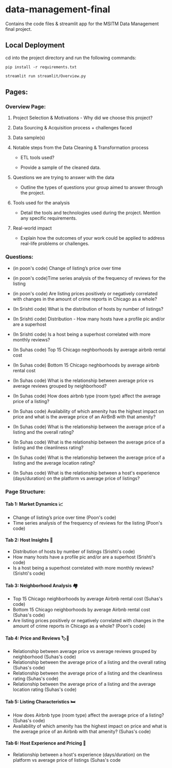 # data-management-final
 Contains the code files & streamlit app for the MSITM Data Management final project.

## Local Deployment

cd into the project directory and run the following commands:

```
pip install -r requirements.txt
```

```bash
streamlit run streamlit/Overview.py
```

## Pages:

### Overview Page:

1. Project Selection & Motivations - Why did we choose this project?

2. Data Sourcing & Acquisition process + challenges faced

3. Data sample(s)

3. Notable steps from the Data Cleaning & Transformation process

    * ETL tools used?

    * Provide a sample of the cleaned data.

4. Questions we are trying to answer with the data

    * Outline the types of questions your group aimed to answer through the project.

5. Tools used for the analysis

    * Detail the tools and technologies used during the project. Mention any specific requirements.

6. Real-world impact

    * Explain how the outcomes of your work could be applied to address real-life problems or challenges.

### Questions:

* (in poon's code) Change of listing’s price over time 
* (in poon's code)Time series analysis of the frequency of reviews for the listing
* (in poon's code) Are listing prices positively or negatively correlated with changes in the amount of
crime reports in Chicago as a whole? 

* (In Srishti code) What is the distribution of hosts by number of listings?
* (In Srishti code) Distribution - How many hosts have a profile pic and/or are a superhost
* (In Srishti code) Is a host being a superhost correlated with more monthly reviews?

* (In Suhas code) Top 15 Chicago neghborhoods by average airbnb rental cost
* (In Suhas code) Bottom 15 Chicago neghborhoods by average airbnb rental cost
* (In Suhas code) What is the relationship between average price vs average reviews grouped by neighborhood?
* (In Suhas code) How does airbnb type (room type) affect the average price of a listing?
* (In Suhas code) Availability of which amenity has the highest impact on price and what is the average price of an AirBnB with that amenity?
* (In Suhas code) What is the relationship between the average price of a listing and the overall rating?
* (In Suhas code) What is the relationship between the average price of a listing and the cleanliness rating?
* (In Suhas code) What is the relationship between the average price of a listing and the average location rating?
* (In Suhas code) What is the relationship between a host's experience (days/duration) on the platform vs average price of listings?

### Page Structure:

#### Tab 1: Market Dynamics 📈
* Change of listing’s price over time (Poon's code)
* Time series analysis of the frequency of reviews for the listing (Poon's code)
#### Tab 2: Host Insights 👤
* Distribution of hosts by number of listings (Srishti's code)
* How many hosts have a profile pic and/or are a superhost (Srishti's code)
* Is a host being a superhost correlated with more monthly reviews? (Srishti's code)
#### Tab 3: Neighborhood Analysis 🏘️
* Top 15 Chicago neighborhoods by average Airbnb rental cost (Suhas's code)
* Bottom 15 Chicago neighborhoods by average Airbnb rental cost (Suhas's code)
* Are listing prices positively or negatively correlated with changes in the amount of crime reports in Chicago as a whole? (Poon's code)
#### Tab 4: Price and Reviews 🏷️💬
* Relationship between average price vs average reviews grouped by neighborhood (Suhas's code)
* Relationship between the average price of a listing and the overall rating (Suhas's code)
* Relationship between the average price of a listing and the cleanliness rating (Suhas's code)
* Relationship between the average price of a listing and the average location rating (Suhas's code)
#### Tab 5: Listing Characteristics 🛏️
* How does Airbnb type (room type) affect the average price of a listing? (Suhas's code)
* Availability of which amenity has the highest impact on price and what is the average price of an Airbnb with that amenity? (Suhas's code)
#### Tab 6: Host Experience and Pricing 🌟
* Relationship between a host's experience (days/duration) on the platform vs average price of listings (Suhas's code